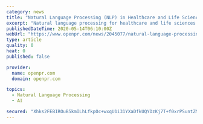 ```yaml
---
category: news
title: "Natural Language Processing (NLP) in Healthcare and Life Sciences Market 2019-2025 - MarketMuse, Microsoft, Serimag"
excerpt: "Natural language processing for healthcare and life sciences is a field of computer science artificial intelligence and computational linguistics which gives computers the ability to understand human speech as it is spoken It enables clinical and research medical community to"
publishedDateTime: 2020-05-14T06:10:00Z
webUrl: "https://www.openpr.com/news/2045077/natural-language-processing-nlp-in-healthcare-and-life"
type: article
quality: 0
heat: 0
published: false

provider:
  name: openpr.com
  domain: openpr.com

topics:
  - Natural Language Processing
  - AI

secured: "Xhks2FEBIROuB5kmILhLfkpOc+wxqU1i31YXaDfkUQYDzKj7T+f0xrPSuntZMAcxnJjTdvbk94sKZeXddRMtpragheKIt3nG9nkyQ27OlEtnGnKmGOAX5vRk5OD0EX6RsuqX5DHANHo8pdZvk/xAjiqaJtffiVSsxrT1//6eZyYwlVtYhrar3VCkCy4j9YX+YnHGE2LCVKo7WB1hbkr9fIG3/OBmZuawIxoYBGqD0I0dU+Gi8EaQtru3bXP66HFr/89YVAgL5XDG3SHCfZ1gPiYp8sCzeRiNWpdZ452b4ctYEnSxXskrrJXr71l8EJIM;tSgpAbz8I3qOZqEMmNcNNA=="
---
```



